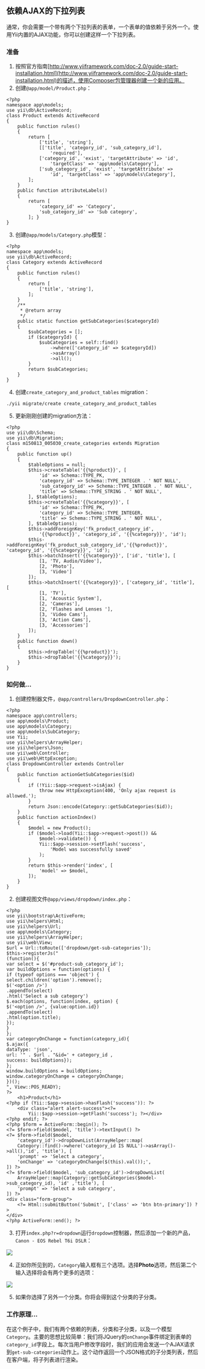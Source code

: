 ## 依赖AJAX的下拉列表

通常，你会需要一个带有两个下拉列表的表单，一个表单的值依赖于另外一个。使用Yii内置的AJAX功能，你可以创建这样一个下拉列表。

### 准备

1. 按照官方指南[http://www.yiiframework.com/doc-2.0/guide-start-installation.html](http://www.yiiframework.com/doc-2.0/guide-start-installation.html)的描述，使用Composer包管理器创建一个新的应用。
2. 创建`@app/model/Product.php`：


```
<?php
namespace app\models;
use yii\db\ActiveRecord;
class Product extends ActiveRecord
{
    public function rules()
    {
        return [
            ['title', 'string'],
            [['title', 'category_id', 'sub_category_id'],
                'required'],
            ['category_id', 'exist', 'targetAttribute' => 'id',
                'targetClass' => 'app\models\Category'],
            ['sub_category_id', 'exist', 'targetAttribute' =>
                'id', 'targetClass' => 'app\models\Category'],
        ];
    }
    public function attributeLabels()
    {
        return [
            'category_id' => 'Category',
            'sub_category_id' => 'Sub category',
        ]; }
}
```

3. 创建`@app/models/Category.php`模型：

```
<?php
namespace app\models;
use yii\db\ActiveRecord;
class Category extends ActiveRecord
{
    public function rules()
    {
        return [
            ['title', 'string'],
        ];
    }
    /**
     * @return array
     */
    public static function getSubCategories($categoryId)
    {
        $subCategories = [];
        if ($categoryId) {
            $subCategories = self::find()
                ->where(['category_id' => $categoryId])
                ->asArray()
                ->all();
        }
        return $subCategories;
    }
}
```

4. 创建`create_category_and_product_tables` migration：

```
./yii migrate/create create_category_and_product_tables
```

5. 更新刚刚创建的migration方法：

```
<?php
use yii\db\Schema;
use yii\db\Migration;
class m150813_005030_create_categories extends Migration
{
    public function up()
    {
        $tableOptions = null;
        $this->createTable('{{%product}}', [
            'id' => Schema::TYPE_PK,
            'category_id' => Schema::TYPE_INTEGER . ' NOT NULL',
            'sub_category_id' => Schema::TYPE_INTEGER . ' NOT NULL',
            'title' => Schema::TYPE_STRING . ' NOT NULL',
        ], $tableOptions);
        $this->createTable('{{%category}}', [
            'id' => Schema::TYPE_PK,
            'category_id' => Schema::TYPE_INTEGER,
            'title' => Schema::TYPE_STRING . ' NOT NULL',
        ], $tableOptions);
        $this->addForeignKey('fk_product_category_id',
            '{{%product}}', 'category_id', '{{%category}}', 'id');
        $this->addForeignKey('fk_product_sub_category_id','{{%product}}', 'category_id', '{{%category}}', 'id');
        $this->batchInsert('{{%category}}', ['id', 'title'], [
            [1, 'TV, Audio/Video'],
            [2, 'Photo'],
            [3, 'Video']
        ]);
        $this->batchInsert('{{%category}}', ['category_id', 'title'], [
            [1, 'TV'],
            [1, 'Acoustic System'],
            [2, 'Cameras'],
            [2, 'Flashes and Lenses '],
            [3, 'Video Cams'],
            [3, 'Action Cams'],
            [3, 'Accessories']
        ]);
    }
    public function down()
    {
        $this->dropTable('{{%product}}');
        $this->dropTable('{{%category}}');
    }
}
```

### 如何做...

1. 创建控制器文件，`@app/controllers/DropdownController.php`：

```
<?php
namespace app\controllers;
use app\models\Product;
use app\models\Category;
use app\models\SubCategory;
use Yii;
use yii\helpers\ArrayHelper;
use yii\helpers\Json;
use yii\web\Controller;
use yii\web\HttpException;
class DropdownController extends Controller
{
    public function actionGetSubCategories($id)
    {
        if (!Yii::$app->request->isAjax) {
            throw new HttpException(400, 'Only ajax request is allowed.');
        }
        return Json::encode(Category::getSubCategories($id));
    }
    public function actionIndex()
    {
        $model = new Product();
        if ($model->load(Yii::$app->request->post()) &&
            $model->validate()) {
            Yii::$app->session->setFlash('success',
                'Model was successfully saved'
            );
        }
        return $this->render('index', [
            'model' => $model,
        ]);
    }
}
```

2. 创建视图文件`@app/views/dropdown/index.php`：

```
<?php
use yii\bootstrap\ActiveForm;
use yii\helpers\Html;
use yii\helpers\Url;
use app\models\Category;
use yii\helpers\ArrayHelper;
use yii\web\View;
$url = Url::toRoute(['dropdown/get-sub-categories']);
$this->registerJs("
(function(){
var select = $('#product-sub_category_id');
var buildOptions = function(options) {
if (typeof options === 'object') {
select.children('option').remove();
$('<option />')
.appendTo(select)
.html('Select a sub category')
$.each(options, function(index, option) {
$('<option />', {value:option.id})
.appendTo(select)
.html(option.title);
});
}
};
var categoryOnChange = function(category_id){
$.ajax({
dataType: 'json',
url: '" . $url . "&id=' + category_id ,
success: buildOptions});
};
window.buildOptions = buildOptions;
window.categoryOnChange = categoryOnChange;
})();
", View::POS_READY);
?>
    <h1>Product</h1>
<?php if (Yii::$app->session->hasFlash('success')): ?>
    <div class="alert alert-success"><?=
        Yii::$app->session->getFlash('success'); ?></div>
<?php endif; ?>
<?php $form = ActiveForm::begin(); ?>
<?= $form->field($model, 'title')->textInput() ?>
<?= $form->field($model,
    'category_id')->dropDownList(ArrayHelper::map(
    Category::find()->where('category_id IS NULL')->asArray()->all(),'id', 'title'), [
    'prompt' => 'Select a category',
    'onChange' => 'categoryOnChange($(this).val());',
]) ?>
<?= $form->field($model, 'sub_category_id')->dropDownList(
    ArrayHelper::map(Category::getSubCategories($model->sub_category_id), 'id' ,'title'), [
    'prompt' => 'Select a sub category',
]) ?>
<div class="form-group">
    <?= Html::submitButton('Submit', ['class' => 'btn btn-primary']) ?>
</div>
<?php ActiveForm::end(); ?>
```

3. 打开`index.php?r=dropdown`运行`dropdown`控制器，然后添加一个新的产品，`Canon - EOS Rebel T6i DSLR`：

![](../images/417.png)

4. 正如你所见到的，`Category`输入框有三个选项。选择**Photo**选项，然后第二个输入选择将会有两个更多的选项：

![](../images/418.png)

5. 如果你选择了另外一个分类。你将会得到这个分类的子分类。

### 工作原理...

在这个例子中，我们有两个依赖的列表，分类和子分类，以及一个模型`Category`。主要的思想比较简单：我们将JQuery的`onChange`事件绑定到表单的`category_id`字段上。每次当用户修改字段时，我们的应用会发送一个AJAX请求到`get-sub-categories`动作上。这个动作返回一个JSON格式的子分类列表，然后在客户端，将子列表进行渲染。